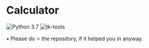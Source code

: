 # Calculator

![Python 3.7](https://img.shields.io/badge/Python-3.7-brightgreen.svg) ![tk-tools](https://img.shields.io/badge/Library-tktools-orange.svg) 

• Please do ⭐ the repository, if it helped you in anyway.

